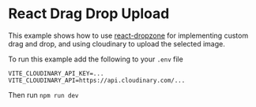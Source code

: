 # React Drag Drop Upload

This example shows how to use [react-dropzone](https://react-dropzone.js.org/) for implementing custom drag and drop, and using cloudinary to upload the selected image.

To run this example add the following to your `.env` file

```env
VITE_CLOUDINARY_API_KEY=...
VITE_CLOUDINARY_API=https://api.cloudinary.com/...
```

Then run `npm run dev`

